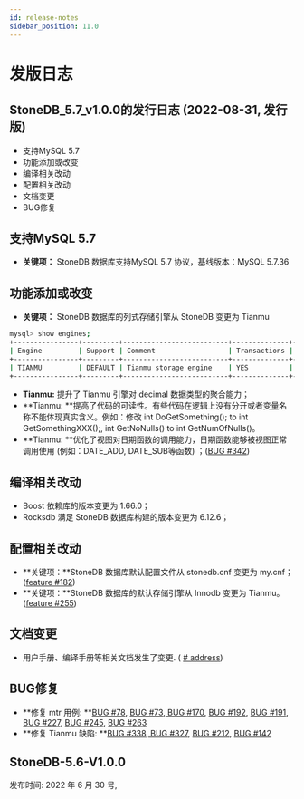 ```yaml
---
id: release-notes
sidebar_position: 11.0
---
```


# 发版日志

## StoneDB_5.7_v1.0.0的发行日志 (2022-08-31, 发行版)
- 支持MySQL 5.7
- 功能添加或改变
- 编译相关改动
- 配置相关改动
- 文档变更
- BUG修复

## 支持MySQL 5.7

- **关键项：** StoneDB 数据库支持MySQL 5.7 协议，基线版本：MySQL 5.7.36
## 功能添加或改变

- **关键项：** StoneDB 数据库的列式存储引擎从 StoneDB 变更为 Tianmu
```bash
mysql> show engines;
+----------------+---------+--------------------------+--------------+------+------------+
| Engine         | Support | Comment                  | Transactions | XA   | Savepoints |
+----------------+---------+--------------------------+--------------+------+------------+
| TIANMU         | DEFAULT | Tianmu storage engine    | YES          | NO   | NO         |
+----------------+---------+--------------------------+--------------+------+------------+
```

- **Tianmu:** 提升了 Tianmu 引擎对 decimal 数据类型的聚合能力；
- **Tianmu: **提高了代码的可读性。有些代码在逻辑上没有分开或者变量名称不能体现真实含义。例如：修改 int DoGetSomething(); to int GetSomethingXXX();, int GetNoNulls() to int GetNumOfNulls()。
- **Tianmu: **优化了视图对日期函数的调用能力，日期函数能够被视图正常调用使用 (例如：DATE_ADD, DATE_SUB等函数) ；([BUG #342](https://github.com/stoneatom/stonedb/issues/342))
## 编译相关改动

- Boost 依赖库的版本变更为 1.66.0；
- Rocksdb 满足 StoneDB 数据库构建的版本变更为 6.12.6；
## 配置相关改动

- **关键项：**StoneDB 数据库默认配置文件从 stonedb.cnf 变更为 my.cnf；([feature #182](https://github.com/stoneatom/stonedb/issues/182))
- **关键项：**StoneDB 数据库的默认存储引擎从 Innodb 变更为 Tianmu。([feature #255](https://github.com/stoneatom/stonedb/issues/255))
## 文档变更

- 用户手册、编译手册等相关文档发生了变更. ( [# address](https://stonedb.io/))
## BUG修复

- **修复 mtr 用例: **[BUG #78](https://github.com/stoneatom/stonedb/issues/78), [BUG #73](https://github.com/stoneatom/stonedb/issues/73),[ BUG #170](https://github.com/stoneatom/stonedb/issues/170), [BUG #192](https://github.com/stoneatom/stonedb/issues/192), [BUG #191](https://github.com/stoneatom/stonedb/issues/191), [BUG #227](https://github.com/stoneatom/stonedb/issues/227),  [BUG #245](https://github.com/stoneatom/stonedb/issues/245), [BUG  #263](https://github.com/stoneatom/stonedb/issues/263)
- **修复 Tianmu 缺陷: **[BUG #338](https://github.com/stoneatom/stonedb/issues/388),[ BUG #327](https://github.com/stoneatom/stonedb/issues/327), [BUG #212](https://github.com/stoneatom/stonedb/issues/212), [BUG #142](https://github.com/stoneatom/stonedb/issues/142)

## StoneDB-5.6-V1.0.0

发布时间: 2022 年 6 月 30 号,

